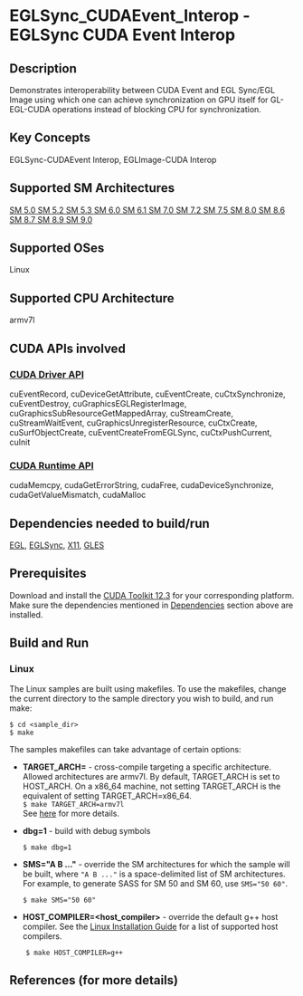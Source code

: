 # EGLSync_CUDAEvent_Interop - EGLSync CUDA Event Interop

## Description

Demonstrates interoperability between CUDA Event and EGL Sync/EGL Image using which one can achieve synchronization on GPU itself for GL-EGL-CUDA operations instead of blocking CPU for synchronization.

## Key Concepts

EGLSync-CUDAEvent Interop, EGLImage-CUDA Interop

## Supported SM Architectures

[SM 5.0 ](https://developer.nvidia.com/cuda-gpus)  [SM 5.2 ](https://developer.nvidia.com/cuda-gpus)  [SM 5.3 ](https://developer.nvidia.com/cuda-gpus)  [SM 6.0 ](https://developer.nvidia.com/cuda-gpus)  [SM 6.1 ](https://developer.nvidia.com/cuda-gpus)  [SM 7.0 ](https://developer.nvidia.com/cuda-gpus)  [SM 7.2 ](https://developer.nvidia.com/cuda-gpus)  [SM 7.5 ](https://developer.nvidia.com/cuda-gpus)  [SM 8.0 ](https://developer.nvidia.com/cuda-gpus)  [SM 8.6 ](https://developer.nvidia.com/cuda-gpus)  [SM 8.7 ](https://developer.nvidia.com/cuda-gpus)  [SM 8.9 ](https://developer.nvidia.com/cuda-gpus)  [SM 9.0 ](https://developer.nvidia.com/cuda-gpus)

## Supported OSes

Linux

## Supported CPU Architecture

armv7l

## CUDA APIs involved

### [CUDA Driver API](http://docs.nvidia.com/cuda/cuda-driver-api/index.html)
cuEventRecord, cuDeviceGetAttribute, cuEventCreate, cuCtxSynchronize, cuEventDestroy, cuGraphicsEGLRegisterImage, cuGraphicsSubResourceGetMappedArray, cuStreamCreate, cuStreamWaitEvent, cuGraphicsUnregisterResource, cuCtxCreate, cuSurfObjectCreate, cuEventCreateFromEGLSync, cuCtxPushCurrent, cuInit

### [CUDA Runtime API](http://docs.nvidia.com/cuda/cuda-runtime-api/index.html)
cudaMemcpy, cudaGetErrorString, cudaFree, cudaDeviceSynchronize, cudaGetValueMismatch, cudaMalloc

## Dependencies needed to build/run
[EGL](../../../README.md#egl), [EGLSync](../../../README.md#eglsync), [X11](../../../README.md#x11), [GLES](../../../README.md#gles)

## Prerequisites

Download and install the [CUDA Toolkit 12.3](https://developer.nvidia.com/cuda-downloads) for your corresponding platform.
Make sure the dependencies mentioned in [Dependencies]() section above are installed.

## Build and Run

### Linux
The Linux samples are built using makefiles. To use the makefiles, change the current directory to the sample directory you wish to build, and run make:
```
$ cd <sample_dir>
$ make
```
The samples makefiles can take advantage of certain options:
*  **TARGET_ARCH=<arch>** - cross-compile targeting a specific architecture. Allowed architectures are armv7l.
    By default, TARGET_ARCH is set to HOST_ARCH. On a x86_64 machine, not setting TARGET_ARCH is the equivalent of setting TARGET_ARCH=x86_64.<br/>
`$ make TARGET_ARCH=armv7l` <br/>
    See [here](http://docs.nvidia.com/cuda/cuda-samples/index.html#cross-samples) for more details.
*   **dbg=1** - build with debug symbols
    ```
    $ make dbg=1
    ```
*   **SMS="A B ..."** - override the SM architectures for which the sample will be built, where `"A B ..."` is a space-delimited list of SM architectures. For example, to generate SASS for SM 50 and SM 60, use `SMS="50 60"`.
    ```
    $ make SMS="50 60"
    ```

*  **HOST_COMPILER=<host_compiler>** - override the default g++ host compiler. See the [Linux Installation Guide](http://docs.nvidia.com/cuda/cuda-installation-guide-linux/index.html#system-requirements) for a list of supported host compilers.
```
    $ make HOST_COMPILER=g++
```

## References (for more details)

